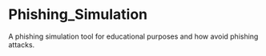 # Phishing_Simulation
A phishing simulation tool for educational purposes and how avoid phishing attacks.
